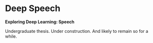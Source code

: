 # Deep Speech

**Exploring Deep Learning: Speech**

Undergraduate thesis. Under construction. And likely to remain so for a while.
